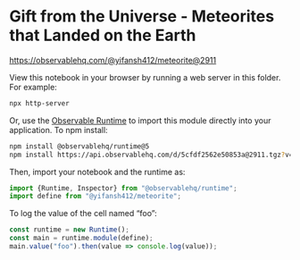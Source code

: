 # Gift from the Universe - Meteorites that Landed on the Earth

https://observablehq.com/@yifansh412/meteorite@2911

View this notebook in your browser by running a web server in this folder. For
example:

~~~sh
npx http-server
~~~

Or, use the [Observable Runtime](https://github.com/observablehq/runtime) to
import this module directly into your application. To npm install:

~~~sh
npm install @observablehq/runtime@5
npm install https://api.observablehq.com/d/5cfdf2562e50853a@2911.tgz?v=3
~~~

Then, import your notebook and the runtime as:

~~~js
import {Runtime, Inspector} from "@observablehq/runtime";
import define from "@yifansh412/meteorite";
~~~

To log the value of the cell named “foo”:

~~~js
const runtime = new Runtime();
const main = runtime.module(define);
main.value("foo").then(value => console.log(value));
~~~
